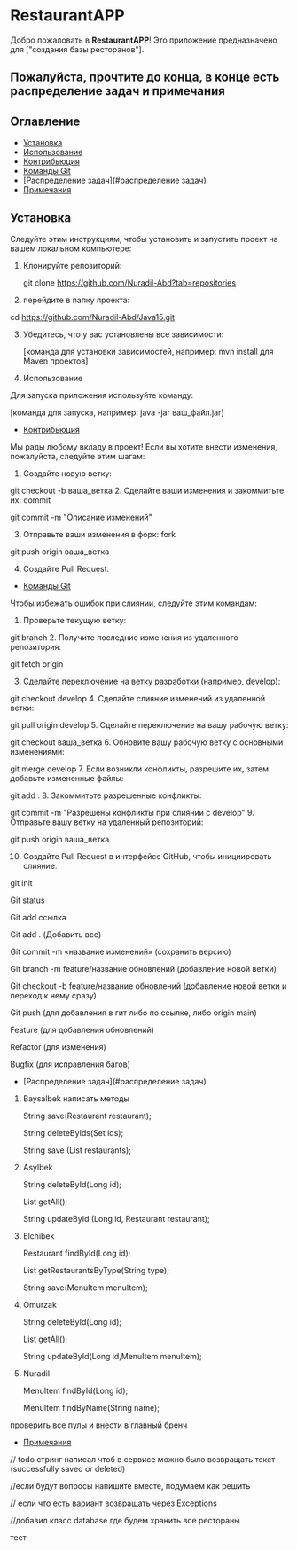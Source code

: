 
# RestaurantAPP

Добро пожаловать в **RestaurantAPP**! Это приложение предназначено для ["создания базы ресторанов"].
## Пожалуйста, прочтите до конца, в конце есть распределение задач и примечания
## Оглавление

- [Установка](#установка)
- [Использование](#использование)
- [Контрибьюция](#контрибьюция)
- [Команды Git](#команды-git)
- [Распределение задач](#распределение задач)
- [Примечания](#примечания)

## Установка

Следуйте этим инструкциям, чтобы установить и запустить проект на вашем локальном компьютере:

1. Клонируйте репозиторий:

   git clone https://github.com/Nuradil-Abd?tab=repositories

2. перейдите в папку проекта:

cd https://github.com/Nuradil-Abd/Java15.git

3. Убедитесь, что у вас установлены все зависимости:

   [команда для установки зависимостей, например: mvn install для Maven проектов]
4. Использование

Для запуска приложения используйте команду:

[команда для запуска, например: java -jar ваш_файл.jar]

- [Контрибьюция](#контрибьюция)

Мы рады любому вкладу в проект! Если вы хотите внести изменения, пожалуйста, следуйте этим шагам:


1. Создайте новую ветку:

git checkout -b ваша_ветка
2. Сделайте ваши изменения и закоммитьте их: commit

git commit -m "Описание изменений"

3. Отправьте ваши изменения в форк: fork
 
git push origin ваша_ветка
 
4. Создайте Pull Request.

- [Команды Git](#команды-git)

Чтобы избежать ошибок при слиянии, следуйте этим командам:

1. Проверьте текущую ветку:

git branch
2. Получите последние изменения из удаленного репозитория:

git fetch origin

3. Сделайте переключение на ветку разработки (например, develop):

git checkout develop
4. Сделайте слияние изменений из удаленной ветки:

git pull origin develop
5. Сделайте переключение на вашу рабочую ветку:

git checkout ваша_ветка
6. Обновите вашу рабочую ветку с основными изменениями:

git merge develop
7. Если возникли конфликты, разрешите их, затем добавьте измененные файлы:

git add .
8. Закоммитьте разрешенные конфликты:

git commit -m "Разрешены конфликты при слиянии с develop"
9. Отправьте вашу ветку на удаленный репозиторий:
   
git push origin ваша_ветка

10. Создайте Pull Request в интерфейсе GitHub, чтобы инициировать слияние.

git init

Git status

Git add ссылка

Git add . (Добавить все)

Git commit  -m «название изменений» (сохранить версию)

Git branch -m feature/название обновлений (добавление новой ветки)

Git checkout  -b feature/название обновлений (добавление новой ветки и переход к нему сразу)

Git push (для добавления в гит либо по ссылке, либо origin main)

Feature (для добавления обновлений)

Refactor (для изменения)

Bugfix (для исправления багов)
- [Распределение задач](#распределение задач)

1. Baysalbek
написать методы



    String save(Restaurant restaurant);

    String deleteByIds(Set<Long> ids);

    String save (List<Restaurant> restaurants);

2. Asylbek



    String deleteById(Long id);

    List<Restaurant> getAll();

    String updateById (Long id, Restaurant restaurant);


3. Elchibek


    Restaurant findById(Long id);

    List<Restaurant> getRestaurantsByType(String type);

    String save(MenuItem menuItem);
4. Omurzak


    String deleteById(Long id);

    List<MenuItem> getAll();

    String updateById(Long id,MenuItem menuItem);
5. Nuradil


    MenuItem findById(Long id);

    MenuItem findByName(String name);

проверить все пулы и внести в главный бренч

- [Примечания](#примечания)

// todo стринг написал чтоб в сервисе можно было возвращать текст (successfully saved or deleted)

//если будут вопросы напишите вместе, подумаем как решить

// если что есть вариант возвращать через Exceptions

//добавил класс database где будем хранить все рестораны

тест






